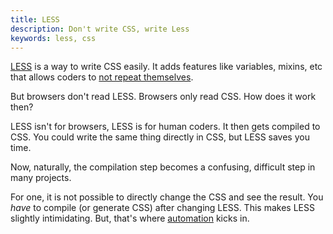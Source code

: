 ```yaml
---
title: LESS
description: Don't write CSS, write Less
keywords: less, css
---
```

[LESS](http://lesscss.org/) is a way to write CSS easily. It adds features like variables, mixins, etc that allows coders to [not repeat themselves](/dry/).

But browsers don't read LESS. Browsers only read CSS. How does it work then?

LESS isn't for browsers, LESS is for human coders. It then gets compiled to CSS. You could write the same thing directly in CSS, but LESS saves you time.

Now, naturally, the compilation step becomes a confusing, difficult step in many projects.

For one, it is not possible to directly change the CSS and see the result. You *have* to compile (or generate CSS) after changing LESS. This makes LESS slightly intimidating. But, that's where [automation](/web-development/#automation) kicks in.

